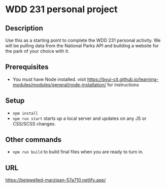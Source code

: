 # WDD 231 personal project

## Description

Use this as a starting point to complete the WDD 231 personal activity. We will be pulling data from the National Parks API and building a website for the park of your choice with it.

## Prerequisites

- You must have Node installed. visit https://byui-cit.github.io/learning-modules/modules/general/node-installation/ for instructions

## Setup

- `npm install`
- `npm run start` starts up a local server and updates on any JS or CSS/SCSS changes.

## Other commands

- `npm run build` to build final files when you are ready to turn in.

## URL
https://bejewelled-marzipan-57a710.netlify.app/
